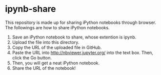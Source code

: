 # ipynb-share
This repository is made up for sharing iPython notebooks through browser. The followings are how to share iPython notebooks.

1. Save an iPython notebook to share, whose extention is ipynb.
2. Upload the file into this directory.
3. Copy the URL of the uploaded file in GitHub.
4. Paste the URL into http://nbviewer.jupyter.org/ into the text box. Then, click the Go button.
5. Then, you will get a neat iPython notebook.
6. Share the URL of the notebook!
